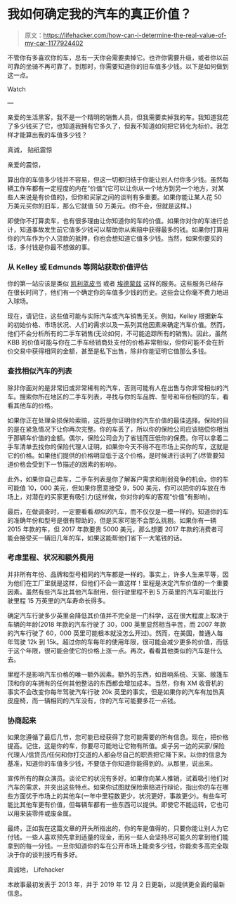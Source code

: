 # 我如何确定我的汽车的真正价值？

> 原文：<https://lifehacker.com/how-can-i-determine-the-real-value-of-my-car-1177924402>

不管你有多喜欢你的车，总有一天你会需要卖掉它。也许你需要升级，或者你以前可靠的坐骑不再可靠了。到那时，你需要知道你的旧车值多少钱。以下是如何做到这一点。

Watch

—

亲爱的生活黑客，我不是一个精明的销售人员，但我需要卖掉我的车。我知道我花了多少钱买了它，也知道我拥有它多久了，但我不知道如何把它转化为标价。我怎样才能算出我的车值多少钱？

真诚，
贴纸震惊

亲爱的震惊，

算出你的车值多少钱并不容易，但这一切都归结于你能让别人付你多少钱。虽然每辆工作车都有一定程度的内在“价值”(它可以让你从一个地方到另一个地方，对某些人来说是有价值的)，但你和买家之间的谈判有多重要。如果你能让某人花 50 万美元买你的旧车，那么它就值 50 万美元。(你不会，但就是这样。)

即使你不打算卖车，也有很多理由让你知道你的车的价值。如果你对你的车进行总计，知道事故发生前它值多少钱可以帮助你从索赔中获得最多的钱。如果你打算用你的汽车作为个人贷款的抵押，你也会想知道它值多少钱。当然，如果你要买的话，多付钱是你最不想做的事。

### **从 Kelley 或 Edmunds 等网站获取价值评估**

你的第一站应该是类似 [凯利蓝皮书](http://www.kbb.com/) 或者 [埃德蒙兹](http://www.edmunds.com/) 这样的服务。这些服务已经存在很长时间了，他们有一个确定你的车值多少钱的历史。这些会让你毫不费力地进入球场。

现在，请记住，这些值可能与实际汽车或汽车销售无关。例如，Kelley 根据新车的初始价格、市场状况、人们的需求以及一系列其他因素来确定汽车价值。然而，他们不会分析所有的二手车销售(无论如何，不可能追踪所有的销售)。因此，虽然 KBB 的价值可能与你在二手车经销商处支付的价格非常相似，但你可能不会在折价交易中获得相同的金额，甚至是私下出售，除非你能证明它值那么多钱。

### **查找相似汽车的列表**

除非你面对的是非常旧或非常稀有的汽车，否则可能有人在出售与你非常相似的汽车。搜索你所在地区的二手车列表，寻找与你的车品牌、型号和年份相同的车，看看其他车的价格。

如果你正在处理全损保险索赔，这将是你证明你的汽车价值的最佳选择。保险的目的是在紧急情况下让你再次完整。你的车丢了，所以你的保险公司应该赔偿你相当于那辆车价值的金额。偶尔，保险公司会为了省钱而压低你的保费。你可以拿着二手车清单去找你的保险代理人证明，如果你今天不得不在市场上买你的车，这就是它的价格。如果他们提供的价格明显低于这个价格，是时候进行谈判了(尽管要知道价格会受到下一节描述的因素的影响)。

此外，如果你自己卖车，二手车列表是你了解客户需求和削弱竞争的机会。你的车可能值 10，000 美元，但如果你愿意接受 9，500 美元，你可以把你的车放在市场上，对潜在的买家更有吸引力(这样做，你对你的车的客观“价值”有影响)。

最后，在做调查时，一定要看看*相似的*汽车，而不仅仅是一模一样的。知道你的车的准确年份和型号是很有帮助的，但是买家可能不会那么挑剔。如果你有一辆 2015 年款的车，但 2017 年款要贵 5000 美元，那么想要 2017 年款的消费者可能会接受买一辆旧几年的车，如果这能帮他们省下一大笔钱的话。

### **考虑里程、状况和额外费用**

并非所有年份、品牌和型号相同的汽车都是一样的。事实上，许多人生来平等，因为他们在工厂里就是这样，但他们不会一直这样！里程是决定汽车价值的一个重要因素。虽然有些汽车比其他汽车耐用，但行驶里程不到 5 万英里的汽车可能比行驶里程 15 万英里的汽车寿命长得多。

确定汽车行驶多少英里会降低其价值并不完全是一门科学，这在很大程度上取决于车辆的年龄(2018 年款的汽车行驶了 30，000 英里显然相当辛苦，而 2007 年款的汽车行驶了 60，000 英里可能根本就没怎么开过)。然而，在美国，普通人每年驾驶 12k 到 15k。超过你的车每年的使用年限，很可能会减少更多的价值，而低于这个年限，很可能会使它的价格上涨一点。再次，看看其他类似的汽车是什么去。

里程不是影响汽车价格的唯一额外因素。额外的东西，如音响系统、天窗、敞篷车顶和你的车拥有的任何其他整洁的东西都会增加成本。当然，你有 XM 收音机的事实不会改变你每年驾驶汽车行驶 20k 英里的事实，但是如果你的汽车有加热真皮座椅，而一辆相同的汽车没有，你的汽车可能要多花一点钱。

### **协商起来**

如果您遵循了最后几节，您可能已经获得了您可能需要的所有信息。现在，把价格提高。记住，这是你的车，你要尽可能地让它物有所值。桌子另一边的买家/保险代理人/信贷员/任何和你打交道的人都会尽自己的职责把它降下来。以你的信息为基准，知道你的车值多少钱，不要低于你知道你能得到的。从那里，说出来。

宣传所有的群众演员。谈论它的状况有多好。如果你向某人推销，试着吸引他们对汽车的需求，并突出这些特点。如果你试图就保险索赔进行辩论，指出你的车在哪些方面优于市场上的其他车(一年中里程数更少，状况更好，事故更少)。有些车可能比其他车更有价值，但每辆车都有一些东西可以提供。即使它不能运转，它也可以用来装零件或废金属。

最终，正如我在这篇文章的开头所指出的，你的车是值得的，只要你能让别人为它付钱。一些人喜欢预先拿到适量的现金，而另一些人会坚持尽可能久的拿到他们能拿到的每一分钱。一旦你知道你的车在公开市场上能卖多少钱，你能卖多高完全取决于你的谈判技巧有多好。

真诚地，
Lifehacker

本故事最初发表于 2013 年，并于 2019 年 12 月 2 日更新，以提供更全面的最新信息。